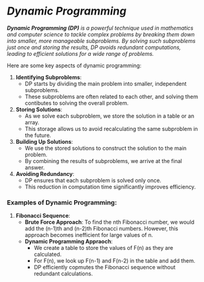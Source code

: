 # _Dynamic Programming_

_**Dynamic Programming (DP)** is a powerful technique used in mathematics and computer science to tackle complex problems by breaking them down into smaller, more manageable subproblems. By solving such subproblems just once and storing the results, DP avoids redundant computations, leading to efficient solutions for a wide range of problems._

Here are some key aspects of dynamic programming:
1. **Identifying Subproblems**:
    - DP starts by dividing the main problem into smaller, independent subproblems.
    - These subproblems are often related to each other, and solving them contibutes to solving the overall problem.
2. **Storing Solutions**:
    - As we solve each subproblem, we store the solution in a table or an array.
    - This storage allows us to avoid recalculating the same subproblem in the future.
3. **Building Up Solutions**:
    - We use the stored solutions to construct the solution to the main problem.
    - By combining the results of subproblems, we arrive at the final answer.
4. **Avoiding Redundancy**:
    - DP ensures that each subproblem is solved only once.
    - This reduction in computation time significantly improves efficiency.
  
### Examples of Dynamic Programming:
1. **Fibonacci Sequence**:
    - **Brute Force Approach**: To find the nth Fibonacci number, we would add the (n-1)th and (n-2)th Fibonacci numbers. However, this approach becomes inefficient for large values of n.
    - **Dynamic Programming Appraoch**:
        - We create a table to store the values of F(n) as they are calculated.
        - For F(n), we look up F(n-1) and F(n-2) in the table and add them.
        - DP efficiently copmutes the Fibonacci sequence without redundant calculations. 

